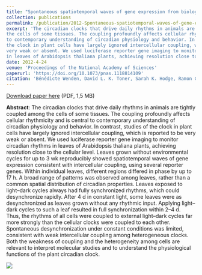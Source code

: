 ```yaml
---
title: "Spontaneous spatiotemporal waves of gene expression from biological clocks in the leaf"
collection: publications
permalink: /publication/2012-Spontaneous-spatiotemporal-waves-of-gene-expression-from-biological-clocks-in-the-leaf
excerpt: 'The circadian clocks that drive daily rhythms in animals are tightly coupled among 
the cells of some tissues. The coupling profoundly affects cellular rhythmicity and is central 
to contemporary understanding of circadian physiology and behavior. In contrast, studies of 
the clock in plant cells have largely ignored intercellular coupling, which is reported to be 
very weak or absent. We used luciferase reporter gene imaging to monitor circadian rhythms 
in leaves of Arabidopsis thaliana plants, achieving resolution close to the cellular level.'
date: 2012-4-24
venue: 'Proceedings of the National Academy of Sciences'
paperurl: 'https://doi.org/10.1073/pnas.1118814109'
citation: 'Bénédicte Wenden, David L. K. Toner, Sarah K. Hodge, Ramon Grima, Andrew J. Millar (2012), "Spontaneous spatiotemporal waves of gene expression from biological clocks in the leaf", <i>Proceedings of the National Academy of Sciences</i>, Volume 109, Issue 17, Pages 6757-6762'
---
```


[Download paper here](http://enro.github.io/bwenden/files/Wenden.publication1.pdf) (PDF, 1,5 MB)

**Abstract**: The circadian clocks that drive daily rhythms in animals are tightly coupled among the cells of some tissues. The coupling profoundly affects cellular rhythmicity and is central to contemporary understanding of circadian physiology and behavior. In contrast, studies of the clock in plant cells have largely ignored intercellular coupling, which is reported to be very weak or absent. We used luciferase reporter gene imaging to monitor circadian rhythms in leaves of Arabidopsis thaliana plants, achieving resolution close to the cellular level. Leaves grown without environmental cycles for up to 3 wk reproducibly showed spatiotemporal waves of gene expression consistent with intercellular coupling, using several reporter genes. Within individual leaves, different regions differed in phase by up to 17 h. A broad range of patterns was observed among leaves, rather than a common spatial distribution of circadian properties. Leaves exposed to light–dark cycles always had fully synchronized rhythms, which could desynchronize rapidly. After 4 d in constant light, some leaves were as desynchronized as leaves grown without any rhythmic input. Applying light–dark cycles to such a leaf resulted in full synchronization within 2–4 d. Thus, the rhythms of all cells were coupled to external light–dark cycles far more strongly than the cellular clocks were coupled to each other. Spontaneous desynchronization under constant conditions was limited, consistent with weak intercellular coupling among heterogeneous clocks. Both the weakness of coupling and the heterogeneity among cells are relevant to interpret molecular studies and to understand the physiological functions of the plant circadian clock.

<img src='/bwenden/files/Spatiotemporal-patterns-in-plants.png' />
